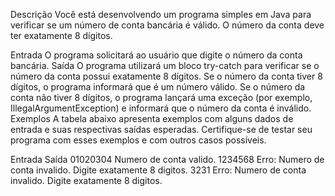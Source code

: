 Descrição
Você está desenvolvendo um programa simples em Java para verificar se um número de conta bancária é válido. O número da conta deve ter exatamente 8 dígitos.

Entrada
O programa solicitará ao usuário que digite o número da conta bancária.
Saída
O programa utilizará um bloco try-catch para verificar se o número da conta possui exatamente 8 dígitos.
Se o número da conta tiver 8 dígitos, o programa informará que é um número válido.
Se o número da conta não tiver 8 dígitos, o programa lançará uma exceção (por exemplo, IllegalArgumentException) e informará que o número da conta é inválido.
Exemplos
A tabela abaixo apresenta exemplos com alguns dados de entrada e suas respectivas saídas esperadas. Certifique-se de testar seu programa com esses exemplos e com outros casos possíveis.

Entrada	Saída
01020304	Numero de conta valido.
1234568	Erro: Numero de conta invalido. Digite exatamente 8 digitos.
3231	Erro: Numero de conta invalido. Digite exatamente 8 digitos.